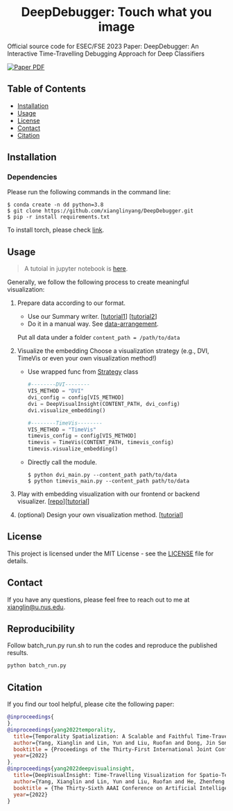 <h1 align="center">DeepDebugger: Touch what you image</h1>
Official source code for ESEC/FSE 2023 Paper: DeepDebugger: An Interactive Time-Travelling Debugging Approach for Deep Classifiers

<p align="left">
    <a href=''>
      <img src='https://img.shields.io/badge/Paper-PDF-green?style=flat&logo=arXiv&logoColor=green' alt='Paper PDF'>
    </a>
  </p>
</p>

## Table of Contents

- [Installation](#installation)
- [Usage](#usage)
- [License](#license)
- [Contact](#contact)
- [Citation](#citation)

## Installation
### Dependencies
Please run the following commands in the command line:
```console
$ conda create -n dd python=3.8
$ git clone https://github.com/xianglinyang/DeepDebugger.git
$ pip -r install requirements.txt
```
To install torch, please check [link](https://pytorch.org/get-started/locally/).

## Usage
> A tutoial in jupyter notebook is [here](tutorials/quick-start.py). 

Generally, we follow the following process to create meaningful visualization:
1. Prepare data according to our format. 
    - Use our Summary writer.  [[tutorial1](tutorials/1-summary-writer.ipynb)] [[tutorial2](tutorials/1-example.ipynb)]
    - Do it in a manual way. See [data-arrangement](https://github.com/xianglinyang/DeepDebugger/wiki/Data-Arrangement).

    Put all data under a folder `content_path = /path/to/data`
2. Visualize the embedding
Choose a visualization strategy (e.g., DVI, TimeVis or even your own visualization method!)
    - Use wrapped func from [Strategy](strategy.py) class
      ```python
      #--------DVI--------
      VIS_METHOD = "DVI"
      dvi_config = config[VIS_METHOD]
      dvi = DeepVisualInsight(CONTENT_PATH, dvi_config)
      dvi.visualize_embedding()

      #--------TimeVis--------
      VIS_METHOD = "TimeVis"
      timevis_config = config[VIS_METHOD]
      timevis = TimeVis(CONTENT_PATH, timevis_config)
      timevis.visualize_embedding()
      ```
    - Directly call the module.
      ```console
      $ python dvi_main.py --content_path path/to/data
      $ python timevis_main.py --content_path path/to/data
      ```
3. Play with embedding visualization with our frontend or backend visualizer. [[repo](https://github.com/llmhyy/training-visualizer/)][[tutorial](tutorials/2-start-services.md)]

4. (optional) Design your own visualization method. [[tutorial](tutorials/3-customize-visualization.ipynb)]

## License
This project is licensed under the MIT License - see the [LICENSE](LICENSE) file for details.

## Contact
If you have any questions, please feel free to reach out to me at xianglin@u.nus.edu.

## Reproducibility
Follow batch_run.py run.sh to run the codes and reproduce the published results.
```python
python batch_run.py
```

## Citation
If you find our tool helpful, please cite the following paper:
```bibtex
@inproceedings{
},
@inproceedings{yang2022temporality,
  title={Temporality Spatialization: A Scalable and Faithful Time-Travelling Visualization for Deep Classifier Training},
  author={Yang, Xianglin and Lin, Yun and Liu, Ruofan and Dong, Jin Song},
  booktitle = {Proceedings of the Thirty-First International Joint Conference on Artificial Intelligence, {IJCAI-22}},
  year={2022}
},
@inproceedings{yang2022deepvisualinsight,
  title={DeepVisualInsight: Time-Travelling Visualization for Spatio-Temporal Causality of Deep Classification Training},
  author={Yang, Xianglin and Lin, Yun and Liu, Ruofan and He, Zhenfeng and Wang, Chao and Dong, Jin Song and Mei, Hong},
  booktitle = {The Thirty-Sixth AAAI Conference on Artificial Intelligence (AAAI)},
  year={2022}
}
```






